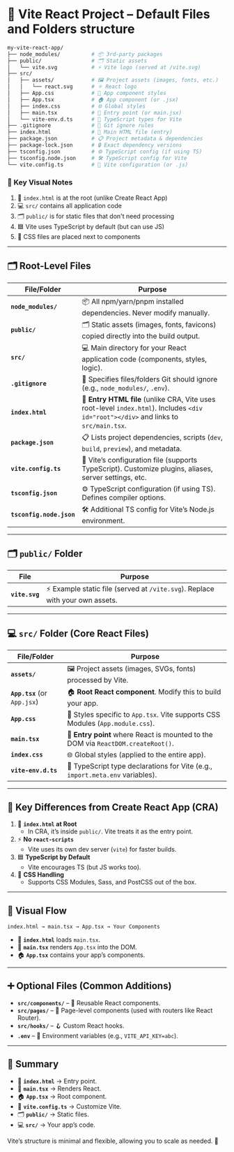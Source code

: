 # 📁 Vite React Project – Default Files and Folders structure

```bash
my-vite-react-app/
├── node_modules/          # 📦 3rd-party packages
├── public/                # 🗂️ Static assets
│   └── vite.svg           # ⚡ Vite logo (served at /vite.svg)
├── src/
│   ├── assets/            # 🖼️ Project assets (images, fonts, etc.)
│   │   └── react.svg      # ⚛️ React logo
│   ├── App.css            # 🎨 App component styles
│   ├── App.tsx            # 🏠 App component (or .jsx)
│   ├── index.css          # 🌐 Global styles
│   ├── main.tsx           # 🚀 Entry point (or main.jsx)
│   └── vite-env.d.ts      # 📝 TypeScript types for Vite
├── .gitignore             # 🙈 Git ignore rules
├── index.html             # 🏁 Main HTML file (entry)
├── package.json           # 📋 Project metadata & dependencies
├── package-lock.json      # 🔒 Exact dependency versions
├── tsconfig.json          # ⚙️ TypeScript config (if using TS)
├── tsconfig.node.json     # 🛠️ TypeScript config for Vite
└── vite.config.ts         # 🧩 Vite configuration (or .js)
```

### 👀 Key Visual Notes

1. 🏁 `index.html` is at the root (unlike Create React App)
2. 💻 `src/` contains all application code
3. 🗂️ `public/` is for static files that don't need processing
4. 🟦 Vite uses TypeScript by default (but can use JS)
5. 🎨 CSS files are placed next to components

---

## 🗂️ Root-Level Files

| File/Folder              | Purpose                                                                                                                               |
| ------------------------ | ------------------------------------------------------------------------------------------------------------------------------------- |
| **`node_modules/`**      | 📦 All npm/yarn/pnpm installed dependencies. Never modify manually.                                                                   |
| **`public/`**            | 🗂️ Static assets (images, fonts, favicons) copied directly into the build output.                                                     |
| **`src/`**               | 💻 Main directory for your React application code (components, styles, logic).                                                        |
| **`.gitignore`**         | 🙈 Specifies files/folders Git should ignore (e.g., `node_modules/`, `.env`).                                                         |
| **`index.html`**         | 🏁 **Entry HTML file** (unlike CRA, Vite uses root-level `index.html`). Includes `<div id="root"></div>` and links to `src/main.tsx`. |
| **`package.json`**       | 📋 Lists project dependencies, scripts (`dev`, `build`, `preview`), and metadata.                                                     |
| **`vite.config.ts`**     | 🧩 Vite’s configuration file (supports TypeScript). Customize plugins, aliases, server settings, etc.                                 |
| **`tsconfig.json`**      | ⚙️ TypeScript configuration (if using TS). Defines compiler options.                                                                  |
| **`tsconfig.node.json`** | 🛠️ Additional TS config for Vite’s Node.js environment.                                                                               |

---

## 🗂️ `public/` Folder

| File           | Purpose                                                                       |
| -------------- | ----------------------------------------------------------------------------- |
| **`vite.svg`** | ⚡ Example static file (served at `/vite.svg`). Replace with your own assets. |

---

## 💻 `src/` Folder (Core React Files)

| File/Folder                  | Purpose                                                                           |
| ---------------------------- | --------------------------------------------------------------------------------- |
| **`assets/`**                | 🖼️ Project assets (images, SVGs, fonts) processed by Vite.                        |
| **`App.tsx`** (or `App.jsx`) | 🏠 **Root React component**. Modify this to build your app.                       |
| **`App.css`**                | 🎨 Styles specific to `App.tsx`. Vite supports CSS Modules (`App.module.css`).    |
| **`main.tsx`**               | 🚀 **Entry point** where React is mounted to the DOM via `ReactDOM.createRoot()`. |
| **`index.css`**              | 🌐 Global styles (applied to the entire app).                                     |
| **`vite-env.d.ts`**          | 📝 TypeScript type declarations for Vite (e.g., `import.meta.env` variables).     |

---

## 🔄 Key Differences from Create React App (CRA)

1. 🏁 **`index.html` at Root**
   - In CRA, it’s inside `public/`. Vite treats it as the entry point.
2. ⚡ **No `react-scripts`**
   - Vite uses its own dev server (`vite`) for faster builds.
3. 🟦 **TypeScript by Default**
   - Vite encourages TS (but JS works too).
4. 🎨 **CSS Handling**
   - Supports CSS Modules, Sass, and PostCSS out of the box.

---

## 🔗 Visual Flow

```
index.html → main.tsx → App.tsx → Your Components
```

- 🏁 **`index.html`** loads `main.tsx`.
- 🚀 **`main.tsx`** renders `App.tsx` into the DOM.
- 🏠 **`App.tsx`** contains your app’s components.

---

## ➕ Optional Files (Common Additions)

- **`src/components/`** – 🧩 Reusable React components.
- **`src/pages/`** – 📄 Page-level components (used with routers like React
  Router).
- **`src/hooks/`** – 🪝 Custom React hooks.
- **`.env`** – 🔑 Environment variables (e.g., `VITE_API_KEY=abc`).

---

## 📝 Summary

- 🏁 **`index.html`** → Entry point.
- 🚀 **`main.tsx`** → Renders React.
- 🏠 **`App.tsx`** → Root component.
- 🧩 **`vite.config.ts`** → Customize Vite.
- 🗂️ **`public/`** → Static files.
- 💻 **`src/`** → Your app’s code.

Vite’s structure is minimal and flexible, allowing you to scale as needed. 🚀
